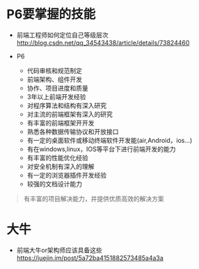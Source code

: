 # P6要掌握的技能

- 前端工程师如何定位自己等级层次 <http://blog.csdn.net/qq_34543438/article/details/73824460>
- P6

  - 代码审核和规范制定
  - 前端架构、组件开发
  - 协作、项目进度和质量
  - 3年以上前端开发经验
  - 对程序算法和结构有深入研究
  - 对主流的前端框架有深入的研究
  - 有丰富的前端框架开开发
  - 熟悉各种数据传输协议和开放接口
  - 有一定的桌面软件或移动终端软件开发能(air,Android，ios...)
  - 有在windows,linux，IOS等平台下进行前端开发的能力
  - 有丰富的性能优化经验
  - 对安全机制有深入的理解
  - 有一定的浏览器插件开发经验
  - 较强的文档设计能力

> 有丰富的项目解决能力，并提供优质高效的解决方案

# 大牛

- 前端大牛or架构师应该具备这些 <https://juejin.im/post/5a72ba4151882573485a4a3a>
